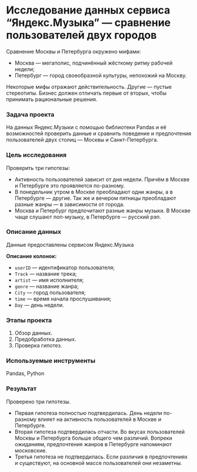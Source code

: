 # Исследование данных сервиса “Яндекс.Музыка” — сравнение пользователей двух городов

Сравнение Москвы и Петербурга окружено мифами:
 - Москва — мегаполис, подчинённый жёсткому ритму рабочей недели; 
 - Петербург — город своеобразной культуры, непохожий на Москву.
 
Некоторые мифы отражают действительность. Другие — пустые стереотипы. 
Бизнес должен отличать первые от вторых, чтобы принимать рациональные решения. 

### Задача проекта

На данных Яндекс.Музыки c помощью библиотеки Pandas и её возможностей проверить данные и сравнить поведение и предпочтения пользователей двух столиц — Москвы и Санкт-Петербурга.

### Цель исследования

Проверить три гипотезы:
   - Активность пользователей зависит от дня недели. Причём в Москве и Петербурге это проявляется по-разному.
   - В понедельник утром в Москве преобладают одни жанры, а в Петербурге — другие. Так же и вечером пятницы преобладают разные жанры — в зависимости от города.
   - Москва и Петербург предпочитают разные жанры музыки. В Москве чаще слушают поп-музыку, в Петербурге — русский рэп.
    
### Описание данных

Данные предоставлены сервисом Яндекс.Музыка

**Описание колонок:**
   - `userID` — идентификатор пользователя;
   - `Track` — название трека;
   - `artist` — имя исполнителя;
   - `genre` — название жанра;
   - `City` — город пользователя;
   - `time` — время начала прослушивания;
   - `Day` — день недели.

### Этапы проекта
  1. Обзор данных.
  2. Предобработка данных.
  3. Проверка гипотез.

### Используемые инструменты

Pandas, Python

### Результат

Проверено три гипотезы.
   - Первая гипотеза полностью подтвердилась. День недели по-разному влияет на активность пользователей в Москве и Петербурге. 
   - Вторая гипотеза подтвердилась отчасти. Во вкусах пользователей Москвы и Петербурга больше общего чем различий. Вопреки ожиданиям, предпочтения жанров в Петербурге напоминают московские.
   - Третья гипотеза не подтвердилась. Если различия в предпочтениях и существуют, на основной массе пользователей они незаметны.
